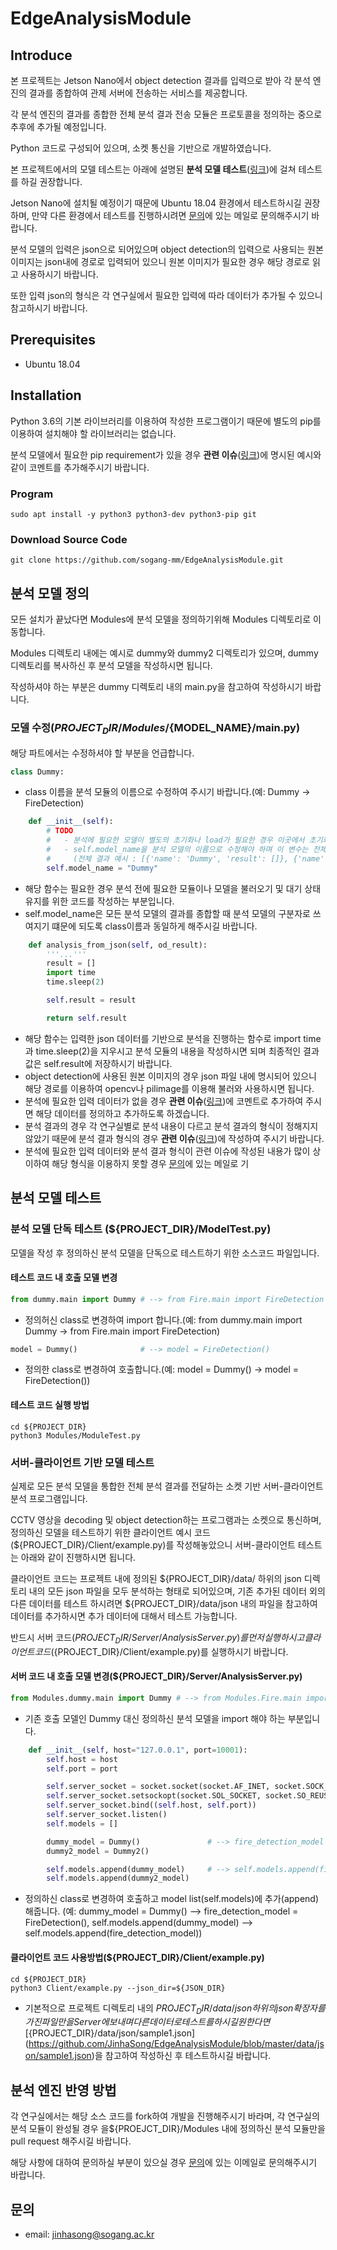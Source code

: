 # EdgeAnalysisModule

## Introduce
본 프로젝트는 Jetson Nano에서 object detection 결과를 입력으로 받아 각 분석 엔진의 결과를 종합하여 관제 서버에 전송하는 서비스를 제공합니다.

각 분석 엔진의 결과를 종합한 전체 분석 결과 전송 모듈은 프로토콜을 정의하는 중으로 추후에 추가될 예정입니다. 

Python 코드로 구성되어 있으며, 소켓 통신을 기반으로 개발하였습니다.

본 프로젝트에서의 모델 테스트는 아래에 설명된 __분석 모델 테스트__([링크](https://github.com/JinhaSong/EdgeAnalysisModule#%EB%B6%84%EC%84%9D-%EB%AA%A8%EB%8D%B8-%ED%85%8C%EC%8A%A4%ED%8A%B8))에 걸쳐 테스트를 하길 권장합니다.

Jetson Nano에 설치될 예정이기 때문에 Ubuntu 18.04 환경에서 테스트하시길 권장하며, 만약 다른 환경에서 테스트를 진행하시려면 [문의](https://github.com/JinhaSong/EdgeAnalysisModule#%EB%AC%B8%EC%9D%98)에 있는 메일로 문의해주시기 바랍니다.

분석 모델의 입력은 json으로 되어있으며 object detection의 입력으로 사용되는 원본 이미지는 json내에 경로로 입력되어 있으니 원본 이미지가 필요한 경우 해당 경로로 읽고 사용하시기 바랍니다.

또한 입력 json의 형식은 각 연구실에서 필요한 입력에 따라 데이터가 추가될 수 있으니 참고하시기 바랍니다.

## Prerequisites
* Ubuntu 18.04

## Installation
Python 3.6의 기본 라이브러리를 이용하여 작성한 프로그램이기 때문에 별도의 pip를 이용하여 설치해야 할 라이브러리는 없습니다.

분석 모델에서 필요한 pip requirement가 있을 경우 __관련 이슈__([링크](https://github.com/JinhaSong/EdgeAnalysisModule/issues/1))에 명시된 예시와 같이 코멘트를 추가해주시기 바랍니다. 
 
### Program
```shell script
sudo apt install -y python3 python3-dev python3-pip git
```
### Download Source Code
```shell script
git clone https://github.com/sogang-mm/EdgeAnalysisModule.git
```

## 분석 모델 정의
모든 설치가 끝났다면 Modules에 분석 모델을 정의하기위해 Modules 디렉토리로 이동합니다.

Modules 디렉토리 내에는 예시로 dummy와 dummy2 디렉토리가 있으며, dummy 디렉토리를 복사하신 후 분석 모델을 작성하시면 됩니다.

작성하셔야 하는 부분은 dummy 디렉토리 내의 main.py을 참고하여 작성하시기 바랍니다.

### 모델 수정(${PROJECT_DIR}/Modules/${MODEL_NAME}/main.py)
해당 파트에서는 수정하셔야 할 부분을 언급합니다.
```python
class Dummy:
```
* class 이름을 분석 모듈의 이름으로 수정하여 주시기 바랍니다.(예: Dummy -> FireDetection) 
```python
    def __init__(self):
        # TODO
        #   - 분석에 필요한 모델이 별도의 초기화나 load가 필요한 경우 이곳에서 초기화를 진행합니다.
        #   - self.model_name을 분석 모델의 이름으로 수정해야 하며 이 변수는 전체 결과에서 구분자 역할을 합니다.
        #     (전체 결과 예시 : [{'name': 'Dummy', 'result': []}, {'name': 'Dummy2', 'result': []}]})
        self.model_name = "Dummy"
```
* 해당 함수는 필요한 경우 분석 전에 필요한 모듈이나 모델을 불러오기 및 대기 상태 유지를 위한 코드를 작성하는 부분입니다.
* self.model_name은 모든 분석 모델의 결과를 종합할 때 분석 모델의 구분자로 쓰여지기 떄문에 되도록 class이름과 동일하게 해주시길 바랍니다. 

```python
    def analysis_from_json(self, od_result):
        '''...'''
        result = []
        import time
        time.sleep(2)

        self.result = result

        return self.result
```
* 해당 함수는 입력한 json 데이터를 기반으로 분석을 진행하는 함수로 import time과 time.sleep(2)을 지우시고 분석 모듈의 내용을 작성하시면 되며 최종적인 결과 값은 self.result에 저장하시기 바랍니다.
* object detection에 사용된 원본 이미지의 경우 json 파일 내에 명시되어 있으니 해당 경로를 이용하여 opencv나 pilimage를 이용해 불러와 사용하시면 됩니다.
* 분석에 필요한 입력 데이터가 없을 경우 __관련 이슈__([링크](https://github.com/JinhaSong/EdgeAnalysisModule/issues/2))에 코멘트로 추가하여 주시면 해당 데이터를 정의하고 추가하도록 하겠습니다.
* 분석 결과의 경우 각 연구실별로 분석 내용이 다르고 분석 결과의 형식이 정해지지 않았기 때문에 분석 결과 형식의 경우 __관련 이슈__([링크](https://github.com/JinhaSong/EdgeAnalysisModule/issues/3))에 작성하여 주시기 바랍니다.
* 분석에 필요한 입력 데이터와 분석 결과 형식이 관련 이슈에 작성된 내용가 많이 상이하여 해당 형식을 이용하지 못할 경우 [문의](https://github.com/JinhaSong/EdgeAnalysisModule#%EB%AC%B8%EC%9D%98)에 있는 메일로 기

## 분석 모델 테스트
### 분석 모델 단독 테스트 (${PROJECT_DIR}/ModelTest.py)
모델을 작성 후 정의하신 분석 모델을 단독으로 테스트하기 위한 소스코드 파일입니다.
#### 테스트 코드 내 호출 모델 변경
```python
from dummy.main import Dummy # --> from Fire.main import FireDetection
```
* 정의허신 class로 변경하여 import 합니다.(예: from dummy.main import Dummy -> from Fire.main import FireDetection)
```python
model = Dummy()              # --> model = FireDetection()
```
* 정의한 class로 변경하여 호출합니다.(예: model = Dummy() -> model = FireDetection())
#### 테스트 코드 실행 방법
```shell script
cd ${PROJECT_DIR}
python3 Modules/ModuleTest.py
```
### 서버-클라이언트 기반 모델 테스트
실제로 모든 분석 모델을 통합한 전체 분석 결과를 전달하는 소켓 기반 서버-클라이언트 분석 프로그램입니다.


CCTV 영상을 decoding 및 object detection하는 프로그램과는 소켓으로 통신하며, 정의하신 모델을 테스트하기 위한 클라이언트 예시 코드(${PROJECT_DIR}/Client/example.py)를 작성해놓았으니 서버-클라이언트 테스트는 아래와 같이 진행하시면 됩니다.

클라이언트 코드는 프로젝트 내에 정의된 ${PROJECT_DIR}/data/ 하위의 json 디렉토리 내의 모든 json 파일을 모두 분석하는 형태로 되어있으며, 기존 추가된 데이터 외의 다른 데이터를 테스트 하시려면 ${PROJECT_DIR}/data/json 내의 파일을 참고하여 데이터를 추가하시면 추가 데이터에 대해서 테스트 가능합니다.

반드시 서버 코드(${PROJECT_DIR}/Server/AnalysisServer.py)를 먼저 실행하시고 클라이언트 코드(${PROJECT_DIR}/Client/example.py)를 실행하시기 바랍니다.
#### 서버 코드 내 호출 모델 변경(${PROJECT_DIR}/Server/AnalysisServer.py)
```python
from Modules.dummy.main import Dummy # --> from Modules.Fire.main import FireDetection
```
* 기존 호출 모델인 Dummy 대신 정의하신 분석 모델을 import 해야 하는 부분입니다.
```python
    def __init__(self, host="127.0.0.1", port=10001):
        self.host = host
        self.port = port

        self.server_socket = socket.socket(socket.AF_INET, socket.SOCK_STREAM)
        self.server_socket.setsockopt(socket.SOL_SOCKET, socket.SO_REUSEADDR, 1)
        self.server_socket.bind((self.host, self.port))
        self.server_socket.listen()
        self.models = []

        dummy_model = Dummy()               # --> fire_detection_model = FireDetection()
        dummy2_model = Dummy2()

        self.models.append(dummy_model)     # --> self.models.append(fire_detection_model)
        self.models.append(dummy2_model)
```
* 정의하신 class로 변경하여 호출하고 model list(self.models)에 추가(append)해줍니다. (예: dummy_model = Dummy() --> fire_detection_model = FireDetection(), self.models.append(dummy_model) --> self.models.append(fire_detection_model))
#### 클라이언트 코드 사용방법(${PROJECT_DIR}/Client/example.py)
```shell script
cd ${PROJECT_DIR}
python3 Client/example.py --json_dir=${JSON_DIR}
```
* 기본적으로 프로젝트 디렉토리 내의 ${PROJECT_DIR}/data/json 하위의 json 확장자를 가진 파일만을 Server에 보내며 다른 데이터로 테스트를 하시길 원한다면 [${PROJECT_DIR}/data/json/sample1.json](https://github.com/JinhaSong/EdgeAnalysisModule/blob/master/data/json/sample1.json)을 참고하여 작성하신 후 테스트하시길 바랍니다.

## 분석 엔진 반영 방법
각 연구실에서는 해당 소스 코드를 fork하여 개발을 진행해주시기 바라며, 각 연구실의 분석 모듈이 완성될 경우 을${PROEJCT_DIR}/Modules 내에 정의하신 분석 모듈만을 pull request 해주시길 바랍니다.

해당 사항에 대하여 문의하실 부분이 있으실 경우 [문의](https://github.com/JinhaSong/EdgeAnalysisModule#%EB%AC%B8%EC%9D%98)에 있는 이메일로 문의해주시기 바랍니다.

## 문의
* email: [jinhasong@sogang.ac.kr](jinhasong@sogang.ac.kr)